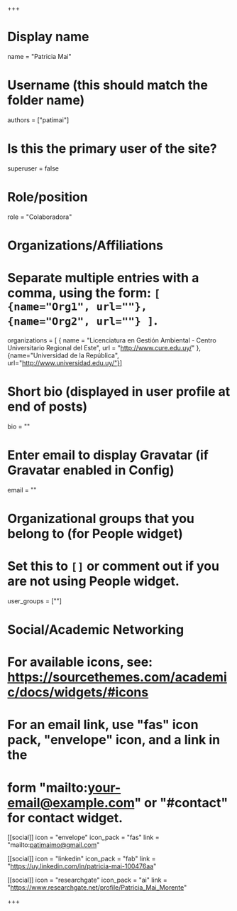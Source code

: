 +++
# Display name
name = "Patricia Mai"

# Username (this should match the folder name)
authors = ["patimai"]

# Is this the primary user of the site?
superuser = false

# Role/position
role = "Colaboradora"

# Organizations/Affiliations
#   Separate multiple entries with a comma, using the form: `[ {name="Org1", url=""}, {name="Org2", url=""} ]`.
organizations = [ { name = "Licenciatura en Gestión Ambiental - Centro Universitario Regional del Este", url = "http://www.cure.edu.uy/" }, {name="Universidad de la República", url="http://www.universidad.edu.uy/"}]

# Short bio (displayed in user profile at end of posts)
bio = ""

# Enter email to display Gravatar (if Gravatar enabled in Config)
email = ""


# Organizational groups that you belong to (for People widget)
#   Set this to `[]` or comment out if you are not using People widget.
user_groups = [""]

# Social/Academic Networking
# For available icons, see: https://sourcethemes.com/academic/docs/widgets/#icons
#   For an email link, use "fas" icon pack, "envelope" icon, and a link in the
#   form "mailto:your-email@example.com" or "#contact" for contact widget.

[[social]]
  icon = "envelope"
  icon_pack = "fas"
  link = "mailto:patimaimo@gmail.com"

[[social]]
  icon = "linkedin"
  icon_pack = "fab"
  link = "https://uy.linkedin.com/in/patricia-mai-100476aa"
  
[[social]]
  icon = "researchgate"
  icon_pack = "ai"
  link = "https://www.researchgate.net/profile/Patricia_Mai_Morente"


+++

